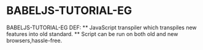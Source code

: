 # BABELJS-TUTORIAL-EG
BABELJS-TUTORIAL-EG
DEF:
** JavaScript transpiler which transpiles new features into old standard.
** Script can be run on both old and new browsers,hassle-free.
